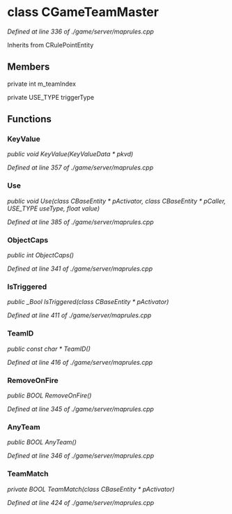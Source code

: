 # class CGameTeamMaster

*Defined at line 336 of ./game/server/maprules.cpp*

Inherits from CRulePointEntity



## Members

private int m_teamIndex

private USE_TYPE triggerType



## Functions

### KeyValue

*public void KeyValue(KeyValueData * pkvd)*

*Defined at line 357 of ./game/server/maprules.cpp*

### Use

*public void Use(class CBaseEntity * pActivator, class CBaseEntity * pCaller, USE_TYPE useType, float value)*

*Defined at line 385 of ./game/server/maprules.cpp*

### ObjectCaps

*public int ObjectCaps()*

*Defined at line 341 of ./game/server/maprules.cpp*

### IsTriggered

*public _Bool IsTriggered(class CBaseEntity * pActivator)*

*Defined at line 411 of ./game/server/maprules.cpp*

### TeamID

*public const char * TeamID()*

*Defined at line 416 of ./game/server/maprules.cpp*

### RemoveOnFire

*public BOOL RemoveOnFire()*

*Defined at line 345 of ./game/server/maprules.cpp*

### AnyTeam

*public BOOL AnyTeam()*

*Defined at line 346 of ./game/server/maprules.cpp*

### TeamMatch

*private BOOL TeamMatch(class CBaseEntity * pActivator)*

*Defined at line 424 of ./game/server/maprules.cpp*



